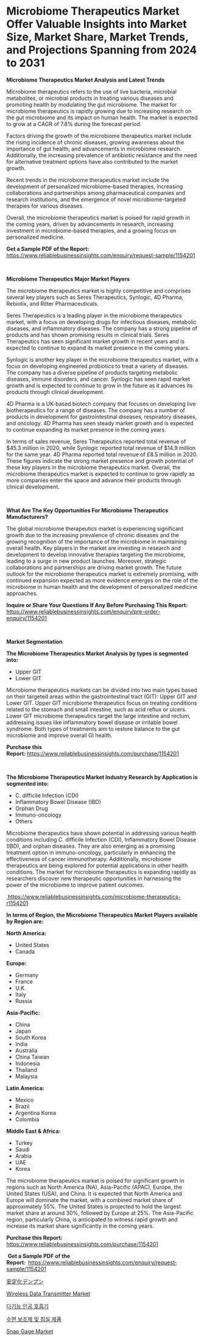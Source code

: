 <p><h1>Microbiome Therapeutics Market Offer Valuable Insights into Market Size, Market Share, Market Trends, and Projections Spanning from 2024 to 2031</h1></p><p><strong>Microbiome Therapeutics Market Analysis and Latest Trends</strong></p>
<p><p>Microbiome therapeutics refers to the use of live bacteria, microbial metabolites, or microbial products in treating various diseases and promoting health by modulating the gut microbiome. The market for microbiome therapeutics is rapidly growing due to increasing research on the gut microbiome and its impact on human health. The market is expected to grow at a CAGR of 7.8% during the forecast period.</p><p>Factors driving the growth of the microbiome therapeutics market include the rising incidence of chronic diseases, growing awareness about the importance of gut health, and advancements in microbiome research. Additionally, the increasing prevalence of antibiotic resistance and the need for alternative treatment options have also contributed to the market growth.</p><p>Recent trends in the microbiome therapeutics market include the development of personalized microbiome-based therapies, increasing collaborations and partnerships among pharmaceutical companies and research institutions, and the emergence of novel microbiome-targeted therapies for various diseases.</p><p>Overall, the microbiome therapeutics market is poised for rapid growth in the coming years, driven by advancements in research, increasing investment in microbiome-based therapies, and a growing focus on personalized medicine.</p></p>
<p><strong>Get a Sample PDF of the Report:&nbsp;</strong> <a href="https://www.reliablebusinessinsights.com/enquiry/request-sample/1154201">https://www.reliablebusinessinsights.com/enquiry/request-sample/1154201</a></p>
<p>&nbsp;</p>
<p><strong>Microbiome Therapeutics Major Market Players</strong></p>
<p><p>The microbiome therapeutics market is highly competitive and comprises several key players such as Seres Therapeutics, Synlogic, 4D Pharma, Rebiotix, and Ritter Pharmaceuticals. </p><p>Seres Therapeutics is a leading player in the microbiome therapeutics market, with a focus on developing drugs for infectious diseases, metabolic diseases, and inflammatory diseases. The company has a strong pipeline of products and has shown promising results in clinical trials. Seres Therapeutics has seen significant market growth in recent years and is expected to continue to expand its market presence in the coming years.</p><p>Synlogic is another key player in the microbiome therapeutics market, with a focus on developing engineered probiotics to treat a variety of diseases. The company has a diverse pipeline of products targeting metabolic diseases, immune disorders, and cancer. Synlogic has seen rapid market growth and is expected to continue to grow in the future as it advances its products through clinical development.</p><p>4D Pharma is a UK-based biotech company that focuses on developing live biotherapeutics for a range of diseases. The company has a number of products in development for gastrointestinal diseases, respiratory diseases, and oncology. 4D Pharma has seen steady market growth and is expected to continue expanding its market presence in the coming years.</p><p>In terms of sales revenue, Seres Therapeutics reported total revenue of $45.3 million in 2020, while Synlogic reported total revenue of $14.9 million for the same year. 4D Pharma reported total revenue of £8.5 million in 2020. These figures indicate the strong market presence and growth potential of these key players in the microbiome therapeutics market. Overall, the microbiome therapeutics market is expected to continue to grow rapidly as more companies enter the space and advance their products through clinical development.</p></p>
<p>&nbsp;</p>
<p><strong>What Are The Key Opportunities For Microbiome Therapeutics Manufacturers?</strong></p>
<p><p>The global microbiome therapeutics market is experiencing significant growth due to the increasing prevalence of chronic diseases and the growing recognition of the importance of the microbiome in maintaining overall health. Key players in the market are investing in research and development to develop innovative therapies targeting the microbiome, leading to a surge in new product launches. Moreover, strategic collaborations and partnerships are driving market growth. The future outlook for the microbiome therapeutics market is extremely promising, with continued expansion expected as more evidence emerges on the role of the microbiome in human health and the development of personalized medicine approaches.</p></p>
<p><strong>Inquire or Share Your Questions If Any Before Purchasing This Report:</strong> <a href="https://www.reliablebusinessinsights.com/enquiry/pre-order-enquiry/1154201">https://www.reliablebusinessinsights.com/enquiry/pre-order-enquiry/1154201</a></p>
<p>&nbsp;</p>
<p><strong>Market Segmentation</strong></p>
<p><strong>The Microbiome Therapeutics Market Analysis by types is segmented into:</strong></p>
<p><ul><li>Upper GIT</li><li>Lower GIT</li></ul></p>
<p><p>Microbiome therapeutics markets can be divided into two main types based on their targeted areas within the gastrointestinal tract (GIT): Upper GIT and Lower GIT. Upper GIT microbiome therapeutics focus on treating conditions related to the stomach and small intestine, such as acid reflux or ulcers. Lower GIT microbiome therapeutics target the large intestine and rectum, addressing issues like inflammatory bowel disease or irritable bowel syndrome. Both types of treatments aim to restore balance to the gut microbiome and improve overall GI health.</p></p>
<p><strong>Purchase this Report:&nbsp;</strong><a href="https://www.reliablebusinessinsights.com/purchase/1154201">https://www.reliablebusinessinsights.com/purchase/1154201</a></p>
<p>&nbsp;</p>
<p><strong>The Microbiome Therapeutics Market Industry Research by Application is segmented into:</strong></p>
<p><ul><li>C. difficile Infection (CDI)</li><li>Inflammatory Bowel Disease (IBD)</li><li>Orphan Drug</li><li>Immuno-oncology</li><li>Others</li></ul></p>
<p><p>Microbiome therapeutics have shown potential in addressing various health conditions including C. difficile Infection (CDI), Inflammatory Bowel Disease (IBD), and orphan diseases. They are also emerging as a promising treatment option in immuno-oncology, particularly in enhancing the effectiveness of cancer immunotherapy. Additionally, microbiome therapeutics are being explored for potential applications in other health conditions. The market for microbiome therapeutics is expanding rapidly as researchers discover new therapeutic opportunities in harnessing the power of the microbiome to improve patient outcomes.</p></p>
<p><a href="https://www.reliablebusinessinsights.com/microbiome-therapeutics-r1154201">&nbsp;https://www.reliablebusinessinsights.com/microbiome-therapeutics-r1154201</a></p>
<p><strong>In terms of Region, the Microbiome Therapeutics Market Players available by Region are:</strong></p>
<p>
    <p> <strong> North America: </strong>
        <ul>
            <li>United States</li>
            <li>Canada</li>
        </ul>
        </p> 
    <p> <strong> Europe: </strong>
        <ul>
            <li>Germany</li>
            <li>France</li>
            <li>U.K.</li>
            <li>Italy</li>
            <li>Russia</li>
        </ul>
        </p> 
    <p> <strong> Asia-Pacific: </strong>
        <ul>
            <li>China</li>
            <li>Japan</li>
            <li>South Korea</li>
            <li>India</li>
            <li>Australia</li>
            <li>China Taiwan</li>
            <li>Indonesia</li>
            <li>Thailand</li>
            <li>Malaysia</li>
        </ul>
        </p> 
    <p> <strong> Latin America: </strong>
        <ul>
            <li>Mexico</li>
            <li>Brazil</li>
            <li>Argentina Korea</li>
            <li>Colombia</li>
        </ul>
        </p> 
    <p> <strong> Middle East & Africa: </strong>
        <ul>
            <li>Turkey</li>
            <li>Saudi</li>
            <li>Arabia</li>
            <li>UAE</li>
            <li>Korea</li>
        </ul>
    </p>
    </p>
<p><p>The microbiome therapeutics market is poised for significant growth in regions such as North America (NA), Asia-Pacific (APAC), Europe, the United States (USA), and China. It is expected that North America and Europe will dominate the market, with a combined market share of approximately 55%. The United States is projected to hold the largest market share at around 30%, followed by Europe at 25%. The Asia-Pacific region, particularly China, is anticipated to witness rapid growth and increase its market share significantly in the coming years.</p></p>
<p><strong>Purchase this Report: </strong><a href="https://www.reliablebusinessinsights.com/purchase/1154201">https://www.reliablebusinessinsights.com/purchase/1154201</a></p>
<p>&nbsp;<strong>Get a Sample PDF of the Report:&nbsp;&nbsp;</strong><a href="https://www.reliablebusinessinsights.com/enquiry/request-sample/1154201">https://www.reliablebusinessinsights.com/enquiry/request-sample/1154201</a></p>
<p><strong></strong></p>
<p><p><a href="https://github.com/DeonBoer2023/Market-Research-Report-List-2/blob/main/3316113166184.md">安定化デンプン</a></p><p><a href="https://github.com/johnbach50/Market-Research-Report-List-4/blob/main/wireless-data-transmitter-market.md">Wireless Data Transmitter Market</a></p><p><a href="https://github.com/Jackieshlerin98056/Market-Research-Report-List-1/blob/main/6308960179368.md">다기능 인공 호흡기</a></p><p><a href="https://github.com/CarmellaLang1/Market-Research-Report-List-1/blob/main/4214791179367.md">수면 보조제 및 침실 제품</a></p><p><a href="https://github.com/lylyparadise/Market-Research-Report-List-4/blob/main/snap-gage-market.md">Snap Gage Market</a></p></p>